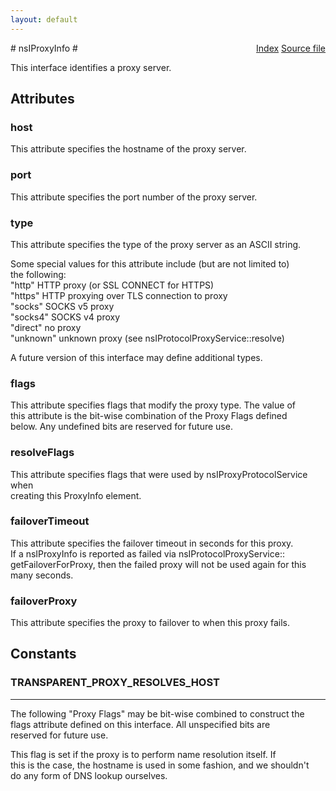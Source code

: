 ```yaml
---
layout: default
---
```

<div class='links' style='float:right'><a href="../index.html">Index</a>
<a href="http://dxr.mozilla.org/mozilla-central/source/netwerk/base/public/nsIProxyInfo.idl">Source file</a>
</div>
# nsIProxyInfo #
  
This interface identifies a proxy server.  
  

## Attributes ##

### host ###
  
This attribute specifies the hostname of the proxy server.  
  

### port ###
  
This attribute specifies the port number of the proxy server.  
  

### type ###
  
This attribute specifies the type of the proxy server as an ASCII string.  
  
Some special values for this attribute include (but are not limited to)  
the following:  
  "http"     HTTP proxy (or SSL CONNECT for HTTPS)  
  "https"    HTTP proxying over TLS connection to proxy  
  "socks"    SOCKS v5 proxy  
  "socks4"   SOCKS v4 proxy  
  "direct"   no proxy  
  "unknown"  unknown proxy (see nsIProtocolProxyService::resolve)  
  
A future version of this interface may define additional types.  
  

### flags ###
  
This attribute specifies flags that modify the proxy type.  The value of  
this attribute is the bit-wise combination of the Proxy Flags defined  
below.  Any undefined bits are reserved for future use.  
  

### resolveFlags ###
  
This attribute specifies flags that were used by nsIProxyProtocolService when  
creating this ProxyInfo element.   
  

### failoverTimeout ###
  
This attribute specifies the failover timeout in seconds for this proxy.  
If a nsIProxyInfo is reported as failed via nsIProtocolProxyService::  
getFailoverForProxy, then the failed proxy will not be used again for this  
many seconds.  
  

### failoverProxy ###
  
This attribute specifies the proxy to failover to when this proxy fails.  
  

## Constants ##

### TRANSPARENT_PROXY_RESOLVES_HOST ###
************************************************************************  
The following "Proxy Flags" may be bit-wise combined to construct the  
flags attribute defined on this interface.  All unspecified bits are  
reserved for future use.  
  
  
This flag is set if the proxy is to perform name resolution itself.  If  
this is the case, the hostname is used in some fashion, and we shouldn't  
do any form of DNS lookup ourselves.  
  

